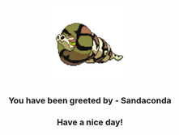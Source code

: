 <p align="center">
            <img src="https://raw.githubusercontent.com/PokeAPI/sprites/master/sprites/pokemon/844.png" width="150" height="150">
          </p>
          <h3 align="center">You have been greeted by - <b>Sandaconda</b></h3>
          <h3 align="center">Have a nice day!</h3>
        